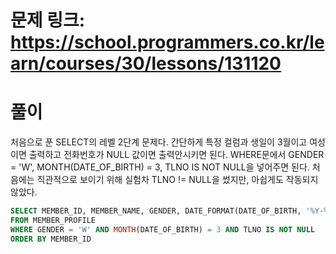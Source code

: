 # 문제 링크: https://school.programmers.co.kr/learn/courses/30/lessons/131120
# 풀이
처음으로 푼 SELECT의 레벨 2단계 문제다. 간단하게 특정 컬럼과 생일이 3월이고 여성이면 출력하고 전화번호가 NULL 값이면 출력안시키면 된다. WHERE문에서 GENDER = 'W', MONTH(DATE_OF_BIRTH) = 3, TLNO IS NOT NULL을 넣어주면 된다. 처음에는 직관적으로 보이기 위해 실험차 TLNO != NULL을 썼지만, 아쉽게도 작동되지 않았다.

```sql
SELECT MEMBER_ID, MEMBER_NAME, GENDER, DATE_FORMAT(DATE_OF_BIRTH, '%Y-%m-%d') AS DATE_OF_BIRTH
FROM MEMBER_PROFILE
WHERE GENDER = 'W' AND MONTH(DATE_OF_BIRTH) = 3 AND TLNO IS NOT NULL
ORDER BY MEMBER_ID
```